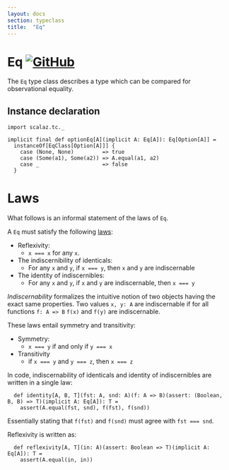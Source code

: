 ```yaml
---
layout: docs
section: typeclass
title:  "Eq"
---
```


# Eq [![GitHub](../img/github.png)](https://github.com/scalaz/scalaz/blob/series/8.0.x/base/shared/src/main/scala/scalaz/core/eq.scala)

The `Eq` type class describes a type which can be compared for observational equality.

## Instance declaration

```tut
import scalaz.tc._

implicit final def optionEq[A](implicit A: Eq[A]): Eq[Option[A]] =
  instanceOf[EqClass[Option[A]]] {
    case (None, None)         => true
    case (Some(a1), Some(a2)) => A.equal(a1, a2)
    case _                    => false
  }
```

# Laws

What follows is an informal statement of the laws of `Eq`.

A `Eq` must satisfy the following [laws](https://en.wikipedia.org/wiki/Identity_of_indiscernibles):

- Reflexivity:
  - `x === x` for any `x`.
- The indiscernibility of identicals:
  - For any `x` and `y`, if `x === y`, then `x` and `y` are indiscernable
- The identity of indiscernibles:
  - For any `x` and `y`, if `x` and `y` are indiscernable, then `x === y`

*Indiscernability* formalizes the intuitive notion of two objects having the exact same
properties. Two values `x, y: A` are indiscernable if for all functions `f: A => B`
`f(x)` and `f(y)` are indiscernable.

These laws entail symmetry and transitivity:

- Symmetry:
  - `x === y` if and only if `y === x`
- Transitivity
  - if `x === y` and `y === z`, then `x === z`

In code, indiscernability of identicals and identity of
indiscernibles are written in a single law:

```tut
  def identity[A, B, T](fst: A, snd: A)(f: A => B)(assert: (Boolean, B, B) => T)(implicit A: Eq[A]): T =
    assert(A.equal(fst, snd), f(fst), f(snd))
```

Essentially stating that `f(fst)` and `f(snd)` must agree
with `fst === snd`.

Reflexivity is written as:

```tut
  def reflexivity[A, T](in: A)(assert: Boolean => T)(implicit A: Eq[A]): T =
    assert(A.equal(in, in))
```
